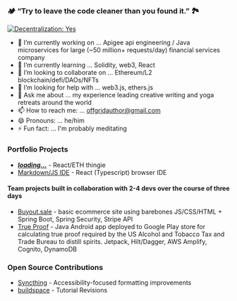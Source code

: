 ### 🏕 “Try to leave the code cleaner than you found it.” 🏞

[![Decentralization: Yes](https://img.shields.io/badge/Decentralization:-Yes-GREEN.svg)](https://shields.io/)

- 🔭 I’m currently working on ... Apigee api engineering / Java microservices for large (~50 million+ requests/day) financial services company
- 🌱 I’m currently learning ... Solidity, web3, React
- 👯 I’m looking to collaborate on ... Ethereum/L2 blockchain/defi/DAOs/NFTs
- 🤔 I’m looking for help with ... web3.js, ethers.js
- 💬 Ask me about ... my experience leading creative writing and yoga retreats around the world
- 📫 How to reach me: ... offgridauthor@gmail.com
- 😄 Pronouns: ... he/him
- ⚡ Fun fact: ... I'm probably meditating


### Portfolio Projects

- [___loading...___]() - React/ETH thingie
- [Markdown/JS IDE](https://github.com/offgridauthor/react-widgets/blob/main/jbook/jbook) - React (Typescript) browser IDE

#### Team projects built in collaboration with 2-4 devs over the course of three days

- [Buyout.sale](https://github.com/team-plains/buyout) - basic ecommerce site using barebones JS/CSS/HTML + Spring Boot, Spring Security, Stripe API
- [True Proof](https://github.com/TrueProofTeam/true-proof) - Java Android app deployed to Google Play store for calculating true proof required by the US Alcohol and Tobacco Tax and Trade Bureau to distill spirits. Jetpack, Hilt/Dagger, AWS Amplify, Cognito, DynamoDB

### Open Source Contributions

- [Syncthing](https://github.com/syncthing/syncthing-android/issues/1625) - Accessibility-focused formatting improvements
- [buildspace](https://github.com/buildspace/buildspace-projects/pull/267) - Tutorial Revisions
